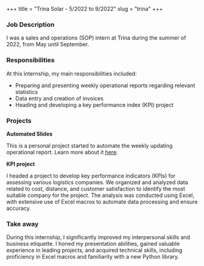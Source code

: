 +++
title = "Trina Solar - 5/2022 to 9/2022"
slug = "trina"
+++

### Job Description

I was a sales and operations (SOP) intern at Trina during the summer of 2022, from May until September.

### Responsibilities

At this internship, my main responsibilities included:
- Preparing and presenting weekly operational reports regarding relevant statistics
- Data entry and creation of invoices
- Heading and developing a key performance index (KPI) project

### Projects

**Automated Slides**

This is a personal project started to automate the weekly updating operational report. Learn more about it [here](/projects/slides).

**KPI project**

I headed a project to develop key performance indicators (KPIs) for assessing various logistics companies. We organized and analyzed data related to cost, distance, and customer satisfaction to identify the most suitable company for the project. The analysis was conducted using Excel, with extensive use of Excel macros to automate data processing and ensure accuracy.

### Take away

During this internship, I significantly improved my interpersonal skills and business etiquette. I honed my presentation abilities, gained valuable experience in leading projects, and acquired technical skills, including proficiency in Excel macros and familiarity with a new Python library.
